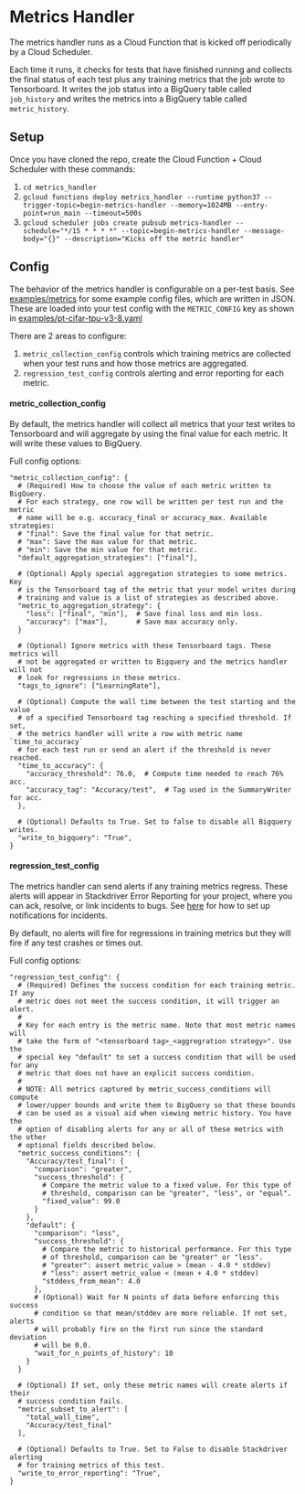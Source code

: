 # Metrics Handler

The metrics handler runs as a Cloud Function that is kicked off periodically by a Cloud Scheduler.

Each time it runs, it checks for tests that have finished running and collects the final status of each test plus any training metrics that the job wrote to Tensorboard. It writes the job status into a BigQuery table called `job_history` and writes the metrics into a BigQuery table called `metric_history`.


## Setup

Once you have cloned the repo, create the Cloud Function + Cloud Scheduler with
these commands:

1. `cd metrics_handler`
2. `gcloud functions deploy metrics_handler --runtime python37 --trigger-topic=begin-metrics-handler --memory=1024MB --entry-point=run_main --timeout=500s`
3. `gcloud scheduler jobs create pubsub metrics-handler --schedule="*/15 * * * *" --topic=begin-metrics-handler --message-body="{}" --description="Kicks off the metric handler"`


## Config

The behavior of the metrics handler is configurable on a per-test basis. See [examples/metrics](../examples/metrics) for some example config files, which are written in JSON. These are loaded into your test config with the `METRIC_CONFIG` key as shown in [examples/pt-cifar-tpu-v3-8.yaml](../examples/pt-cifar-tpu-v3-8.yaml)

There are 2 areas to configure:
1. `metric_collection_config` controls which training metrics are collected when your test runs and how those metrics are aggregated.
2. `regression_test_config` controls alerting and error reporting for each metric.


#### metric_collection_config

By default, the metrics handler will collect all metrics that your test writes to Tensorboard and will aggregate by using the final value for each metric. It will write these values to BigQuery.

Full config options:

```
"metric_collection_config": {
  # (Required) How to choose the value of each metric written to BigQuery.
  # For each strategy, one row will be written per test run and the metric
  # name will be e.g. accuracy_final or accuracy_max. Available strategies:
  # "final": Save the final value for that metric.
  # "max": Save the max value for that metric.
  # "min": Save the min value for that metric.
  "default_aggregation_strategies": ["final"],

  # (Optional) Apply special aggregation strategies to some metrics. Key
  # is the Tensorboard tag of the metric that your model writes during
  # training and value is a list of strategies as described above.
  "metric_to_aggregation_strategy": {
    "loss": ["final", "min"],  # Save final loss and min loss.
    "accuracy": ["max"],       # Save max accuracy only.
  }

  # (Optional) Ignore metrics with these Tensorboard tags. These metrics will
  # not be aggregated or written to Bigquery and the metrics handler will not
  # look for regressions in these metrics.
  "tags_to_ignore": ["LearningRate"],

  # (Optional) Compute the wall time between the test starting and the value
  # of a specified Tensorboard tag reaching a specified threshold. If set,
  # the metrics handler will write a row with metric name `time_to_accuracy`
  # for each test run or send an alert if the threshold is never reached.
  "time_to_accuracy": {
    "accuracy_threshold": 76.0,  # Compute time needed to reach 76% acc.
    "accuracy_tag": "Accuracy/test",  # Tag used in the SummaryWriter for acc.
  },

  # (Optional) Defaults to True. Set to false to disable all Bigquery writes.
  "write_to_bigquery": "True",
}
```


#### regression_test_config

The metrics handler can send alerts if any training metrics regress. These
alerts will appear in Stackdriver Error Reporting for your project, where you
can ack, resolve, or link incidents to bugs. See [here](https://cloud.google.com/error-reporting/docs/notifications) for how to set up notifications for incidents.

By default, no alerts will fire for regressions in training metrics but they will fire if any test crashes or times out.

Full config options:
```
"regression_test_config": {
  # (Required) Defines the success condition for each training metric. If any
  # metric does not meet the success condition, it will trigger an alert.
  #
  # Key for each entry is the metric name. Note that most metric names will
  # take the form of "<tensorboard tag>_<aggregration strategy>". Use the
  # special key "default" to set a success condition that will be used for any
  # metric that does not have an explicit success condition.
  #
  # NOTE: All metrics captured by metric_success_conditions will compute
  # lower/upper bounds and write them to BigQuery so that these bounds
  # can be used as a visual aid when viewing metric history. You have the
  # option of disabling alerts for any or all of these metrics with the other
  # optional fields described below.
  "metric_success_conditions": {
    "Accuracy/test_final": {
      "comparison": "greater",
      "success_threshold": {
        # Compare the metric value to a fixed value. For this type of
        # threshold, comparison can be "greater", "less", or "equal".
        "fixed_value": 99.0
      }
    },
    "default": {
      "comparison": "less",
      "success_threshold": {
        # Compare the metric to historical performance. For this type
        # of threshold, comparison can be "greater" or "less".
        # "greater": assert metric_value > (mean - 4.0 * stddev)
        # "less": assert metric_value < (mean + 4.0 * stddev)
        "stddevs_from_mean": 4.0
      },
      # (Optional) Wait for N points of data before enforcing this success
      # condition so that mean/stddev are more reliable. If not set, alerts
      # will probably fire on the first run since the standard deviation
      # will be 0.0.
      "wait_for_n_points_of_history": 10
    }
  }

  # (Optional) If set, only these metric names will create alerts if their
  # success condition fails.
  "metric_subset_to_alert": [
    "total_wall_time",
    "Accuracy/test_final"
  ],

  # (Optional) Defaults to True. Set to False to disable Stackdriver alerting
  # for training metrics of this test.
  "write_to_error_reporting": "True",
}
```
